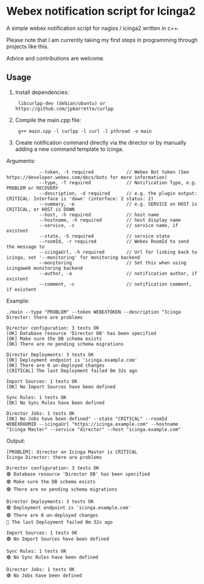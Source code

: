 # Webex notification script for Icinga2

A simple webex notification script for nagios / icinga2 written in c++.

Please note that I am currently taking my first steps in programming through projects like this. 

Advice and contributions are welcome. 

## Usage 

1. Install dependencies:
 
        libcurlpp-dev (debian/ubuntu) or https://github.com/jpbarrette/curlpp
        
2. Compile the main.cpp file: 

        g++ main.cpp -l curlpp -l curl -l pthread -o main
        
3. Create notification command directly via the director or by manually adding a new command template to icinga.

Arguments:

                --token, -t required            // Webex Bot token (See https://developer.webex.com/docs/bots for more information)
                --type, -T required             // Notification Type, e.g. PROBLEM or RECOVERY
                --description, -d required      // e.g. the plugin output: CRITICAL: Interface is 'down' (interface: 2 status: 2) 
                --summary, -e                   // e.g. SERVICE on HOST is CRITICAL, or HOST is DOWN
                --host, -h required             // host name
                --hostname, -h required         // host display name
                --service, -s                   // service name, if existent
                --state, -S required            // service state
                --roomId, -r required           // Webex RoomId to send the message to
                --icingaUrl, -h required        // Url for linking back to icinga, set '--monitoring' for monitoring backend
                --monitoring                    // Set this when using icingaweb monitoring backend
                --author, -a                    // notification author, if existent
                --comment, -c                   // notification comment, if existent

Example:

    ./main --type "PROBLEM" --token WEBEXTOKEN --description "Icinga Director: there are problems

    Director configuration: 3 tests OK
    [OK] Database resource 'Director DB' has been specified
    [OK] Make sure the DB schema exists
    [OK] There are no pending schema migrations

    Director Deployments: 3 tests OK
    [OK] Deployment endpoint is 'icinga.example.com'
    [OK] There are 0 un-deployed changes
    [CRITICAL] The last Deployment failed 0m 32s ago

    Import Sources: 1 tests OK
    [OK] No Import Sources have been defined

    Sync Rules: 1 tests OK
    [OK] No Sync Rules have been defined

    Director Jobs: 1 tests OK
    [OK] No Jobs have been defined" --state "CRITICAL" --roomId WEBEXROOMID --icingaUrl "https://icinga.example.com" --hostname "Icinga Master" --service "director" --host "icinga.example.com"

Output:

    [PROBLEM]: director on Icinga Master is CRITICAL 
    Icinga Director: there are problems    
    
    Director configuration: 3 tests OK 
    🟢 Database resource 'Director DB' has been specified 
    🟢 Make sure the DB schema exists 
    🟢 There are no pending schema migrations 
    
    Director Deployments: 3 tests OK 
    🟢 Deployment endpoint is 'icinga.example.com' 
    🟢 There are 0 un-deployed changes 
    🔴 The last Deployment failed 0m 32s ago
    
    Import Sources: 1 tests OK 
    🟢 No Import Sources have been defined 
    
    Sync Rules: 1 tests OK 
    🟢 No Sync Rules have been defined 
    
    Director Jobs: 1 tests OK 
    🟢 No Jobs have been defined
